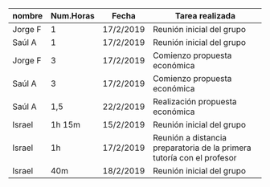 |nombre| Num.Horas | Fecha | Tarea realizada|
|------|-----------|-------|----------------|
|Jorge F | 1       | 17/2/2019| Reunión inicial del grupo|
|Saúl A | 1       | 17/2/2019| Reunión inicial del grupo|
|Jorge F | 3       | 17/2/2019| Comienzo propuesta económica|
|Saúl A | 3       | 17/2/2019| Comienzo propuesta económica|
|Saúl A | 1,5     | 22/2/2019| Realización propuesta económica|
|Israel | 1h 15m | 15/2/2019| Reunión inicial del grupo|
|Israel | 1h | 17/2/2019| Reunión a distancia preparatoria de la primera tutoría con el profesor|
|Israel | 40m | 18/2/2019| Reunión inicial del grupo|

